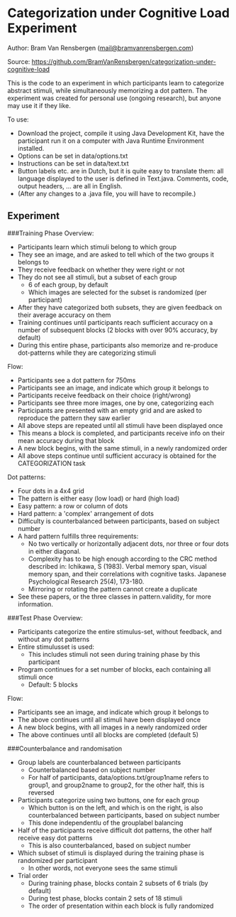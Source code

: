 Categorization under Cognitive Load Experiment
=========================

Author: Bram Van Rensbergen (mail@bramvanrensbergen.com) 

Source: https://github.com/BramVanRensbergen/categorization-under-cognitive-load

This is the code to an experiment in which participants learn to categorize abstract stimuli, while simultaneously memorizing a dot pattern.
The experiment was created for personal use (ongoing research), but anyone may use it if they like.


To use:
* Download the project, compile it using Java Development Kit, have the participant run it on a computer with Java Runtime Environment installed.
* Options can be set in data/options.txt
* Instructions can be set in data/text.txt
* Button labels etc. are in Dutch, but it is quite easy to translate them: all language displayed to the user is defined in Text.java. Comments, code, output headers, ... are all in English.
* (After any changes to a .java file, you will have to recompile.)


Experiment
--------------

###Training Phase
Overview:
* Participants learn which stimuli belong to which group
* They see an image, and are asked to tell which of the two groups it belongs to
* They receive feedback on whether they were right or not
* They do not see all stimuli, but a subset of each group 
  - 6 of each group, by default
  - Which images are selected for the subset is randomized (per participant)
* After they have categorized both subsets, they are given feedback on their average accuracy on them
* Training continues until participants reach sufficient accuracy on a number of subsequent blocks (2 blocks with over 90% accuracy, by default)
* During this entire phase, participants also memorize and re-produce dot-patterns while they are categorizing stimuli


Flow:
* Participants see a dot pattern for 750ms
* Participants see an image, and indicate which group it belongs to
* Participants receive feedback on their choice (right/wrong)
* Participants see three more images, one by one, categorizing each
* Participants are presented with an empty grid and are asked to reproduce the pattern they saw earlier
* All above steps are repeated until all stimuli have been displayed once
* This means a block is completed, and participants receive info on their mean accuracy during that block
* A new block begins, with the same stimuli, in a newly randomized order
* All above steps continue until sufficient accuracy is obtained for the CATEGORIZATION task


Dot patterns:
* Four dots in a 4x4 grid
* The pattern is either easy (low load) or hard (high load)
* Easy pattern: a row or column of dots
* Hard pattern: a 'complex' arrangement of dots
* Difficulty is counterbalanced between participants, based on subject number
* A hard pattern fulfills three requirements:
  - No two vertically or horizontally adjacent dots, nor three or four dots in either diagonal. 
  - Complexity has to be high enough according to the CRC method described in: Ichikawa, S (1983). Verbal memory span, visual memory span, and their correlations with cognitive tasks. Japanese Psychological Research 25(4), 173-180.
  - Mirroring or rotating the pattern cannot create a duplicate
* See these papers, or the three classes in pattern.validity, for more information.


###Test Phase
Overview:
* Participants categorize the entire stimulus-set, without feedback, and without any dot patterns
* Entire stimulusset is used: 
  - This includes stimuli not seen during training phase by this participant
* Program continues for a set number of blocks, each containing all stimuli once
  - Default: 5 blocks
  
  
Flow:
* Participants see an image, and indicate which group it belongs to
* The above continues until all stimuli have been displayed once
* A new block begins, with all images in a newly randomized order
* The above continues until all blocks are completed (default 5)


###Counterbalance and randomisation
* Group labels are counterbalanced between participants
  - Counterbalanced based on subject number 
  - For half of participants, data/options.txt/group1name refers to group1, and group2name to group2, for the other half, this is reversed
* Participants categorize using two buttons, one for each group
  - Which button is on the left, and which is on the right, is also counterbalanced between participants, based on subject number
  - This done independentlu of the grouplabel balancing
* Half of the participants receive difficult dot patterns, the other half receive easy dot patterns
  - This is also counterbalanced, based on subject number
* Which subset of stimuli is displayed during the training phase is randomized per participant
  - In other words, not everyone sees the same stimuli
* Trial order
  - During training phase, blocks contain 2 subsets of 6 trials (by default)
  - During test phase, blocks contain 2 sets of 18 stimuli
  - The order of presentation within each block is fully randomized 
  
